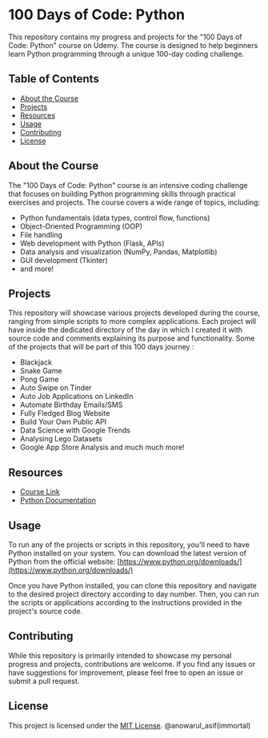 # 100 Days of Code: Python

This repository contains my progress and projects for the "100 Days of Code: Python" course on Udemy. The course is designed to help beginners learn Python programming through a unique 100-day coding challenge.

## Table of Contents

- [About the Course](#about-the-course)
- [Projects](#projects)
- [Resources](#resources)
- [Usage](#usage)
- [Contributing](#contributing)
- [License](#license)

## About the Course

The "100 Days of Code: Python" course is an intensive coding challenge that focuses on building Python programming skills through practical exercises and projects. The course covers a wide range of topics, including:

- Python fundamentals (data types, control flow, functions)
- Object-Oriented Programming (OOP)
- File handling
- Web development with Python (Flask, APIs)
- Data analysis and visualization (NumPy, Pandas, Matplotlib)
- GUI development (Tkinter)
- and more!

## Projects

This repository will showcase various projects developed during the course, ranging from simple scripts to more complex applications. Each project will have inside the dedicated directory of the day in which I created it with source code and comments explaining its purpose and functionality.
Some of the projects that will be part of this 100 days journey :

- Blackjack
- Snake Game
- Pong Game
- Auto Swipe on Tinder
- Auto Job Applications on LinkedIn
- Automate Birthday Emails/SMS
- Fully Fledged Blog Website
- Build Your Own Public API
- Data Science with Google Trends
- Analysing Lego Datasets
- Google App Store Analysis
and much much more!

## Resources

- [Course Link](https://www.udemy.com/course/100-days-of-code/?couponCode=LEADERSALE24A)
- [Python Documentation](https://docs.python.org/3/)

## Usage

To run any of the projects or scripts in this repository, you'll need to have Python installed on your system. You can download the latest version of Python from the official website: [https://www.python.org/downloads/](https://www.python.org/downloads/)

Once you have Python installed, you can clone this repository and navigate to the desired project directory according to day number. Then, you can run the scripts or applications according to the instructions provided in the project's source code.

## Contributing

While this repository is primarily intended to showcase my personal progress and projects, contributions are welcome. If you find any issues or have suggestions for improvement, please feel free to open an issue or submit a pull request.

## License

This project is licensed under the [MIT License](LICENSE).
@anowarul_asif(immortal)